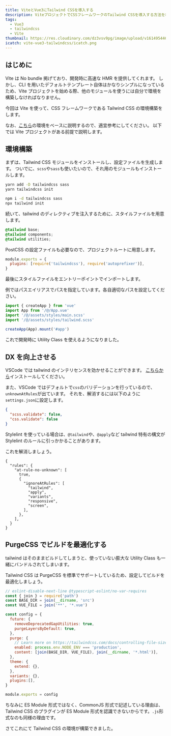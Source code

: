 ```yaml
---
title: ViteとVue3にTailwind CSSを導入する
description: ViteプロジェクトでCSSフレームワークのTailwind CSSを導入する方法を紹介します。ついでに、Tailwind CSS用のStylelintのルールやVSCodeの設定をします。
tags:
  - Vue3
  - tailwindcss
  - Vite
thumbnail: https://res.cloudinary.com/dz3vsv9pg/image/upload/v1614954463/vite-vue3-tailwindcss/thumbnail.png
icatch: vite-vue3-tailwindcss/icatch.png
---
```


## はじめに

Vite は No bundle 掲げており、開発時に高速な HMR を提供してくれます。
しかし、CLI を用いたデフォルトテンプレート自体はかなりシンプルになっているため、Vite プロジェクトを始める際、他のモジュールを使うには自分で環境を構築しなければなりません。

今回は Vite を使って、CSS フレームワークである Tailwind CSS の環境構築をします。

なお、[こちら](https://github.com/TomokiMiyauci/vite-vue3-template)の環境をベースに説明するので、適宜参考にしてください。
以下では Vite プロジェクトがある前提で説明します。

## 環境構築

まずは、Tailwind CSS モジュールをインストールし、設定ファイルを生成します。
ついでに、`scss`や`sass`も使いたいので、それ用のモジュールもインストールします。

<code-group>
  <code-block label="Yarn" active>

```bash
yarn add -D tailwindcss sass
yarn tailwindcss init
```

  </code-block>

  <code-block label="NPM">

```bash
npm i -d tailwindcss sass
npx tailwind init
```

  </code-block>
</code-group>

続いて、tailwind のディレクティブを注入するために、スタイルファイルを用意します。

```css:src/assets/styles/tailwind.scss
@tailwind base;
@tailwind components;
@tailwind utilities;
```

PostCSS の設定ファイルも必要なので、プロジェクトルートに用意します。

```js:postcss.config.js
module.exports = {
  plugins: [require('tailwindcss'), require('autoprefixer')],
}
```

最後にスタイルファイルをエントリーポイントでインポートします。

<alert>例ではパスエイリアスでパスを指定しています。各自適切なパスを設定してください。</alert>

```ts:src/main.ts
import { createApp } from 'vue'
import App from '/@/App.vue'
import '/@/assets/styles/main.scss'
import '/@/assets/styles/tailwind.scss'

createApp(App).mount('#app')
```

これで開発時に Utility Class を使えるようになりました。

## DX を向上させる

VSCode では tailwind のインテリセンスを効かせることができます。
[こちらから](https://marketplace.visualstudio.com/items?itemName=bradlc.vscode-tailwindcss)インストールしてください。

また、VSCode ではデフォルトで`css`のバリデーションを行っているので、`unknownAtRules`が出ています。
それを、解消するには以下のように`settings.json`に設定します。

```json:.vscode/settings.json
{
  "scss.validate": false,
  "css.validate": false
}
```

Stylelint を使っている場合は、`@tailwind`や、`@apply`など tailwind 特有の構文が Stylelint のルールに引っかかることがあります。

これを解消しましょう。

```json:.stylelintrc
{
  "rules": {
    "at-rule-no-unknown": [
      true,
      {
        "ignoreAtRules": [
          "tailwind",
          "apply",
          "variants",
          "responsive",
          "screen",
        ],
      },
    ],
  }
}
```

## PurgeCSS でビルドを最適化する

tailwind はそのままビルドしてしまうと、使っていない膨大な Utility Class も一緒にバンドルされてしまいます。

Tailwind CSS は PurgeCSS を標準でサポートしているため、設定してビルドを最適化しましょう。

```js:tailwind.config.js
// eslint-disable-next-line @typescript-eslint/no-var-requires
const { join } = require('path')
const BASE_DIR = join(__dirname, 'src')
const VUE_FILE = join('**', '*.vue')

const config = {
  future: {
    removeDeprecatedGapUtilities: true,
    purgeLayersByDefault: true,
  },
  purge: {
    // Learn more on https://tailwindcss.com/docs/controlling-file-size/#removing-unused-css
    enabled: process.env.NODE_ENV === 'production',
    content: [join(BASE_DIR, VUE_FILE), join(__dirname, '*.html')],
  },
  theme: {
    extend: {},
  },
  variants: {},
  plugins:[],
}

module.exports = config
```

ちなみに ES Module 形式ではなく、CommonJS 形式で記述している理由は、Tailwind CSS のプラグインが ES Module 形式を認識できないからです。`.js`形式なのも同様の理由です。

さてこれにて Tailwind CSS の環境が構築できました。
